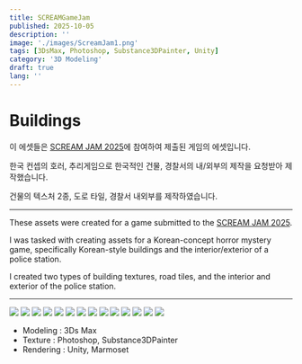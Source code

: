 ```yaml
---
title: SCREAMGameJam
published: 2025-10-05
description: ''
image: './images/ScreamJam1.png'
tags: [3DsMax, Photoshop, Substance3DPainter, Unity]
category: '3D Modeling'
draft: true 
lang: ''
---
```

# Buildings

이 에셋들은 [SCREAM JAM 2025](https://itch.io/jam/scream-jam-2025)에 참여하여 제출된 게임의 에셋입니다.

한국 컨셉의 호러, 추리게임으로 한국적인 건물, 경찰서의 내/외부의 제작을 요청받아 제작했습니다.

건물의 텍스처 2종, 도로 타일, 경찰서 내외부를 제작하였습니다.

---
These assets were created for a game submitted to the [SCREAM JAM 2025](https://itch.io/jam/scream-jam-2025).

I was tasked with creating assets for a Korean-concept horror mystery game, specifically Korean-style buildings and the interior/exterior of a police station.

I created two types of building textures, road tiles, and the interior and exterior of the police station.

---

![](./images/ScreamJam1.png)
![](./images/ScreamJam2.png)
![](./images/ScreamJam3.png)
![](./images/ScreamJam4.png)
![](./images/ScreamJam13.png)
![](./images/ScreamJam14.png)
![](./images/ScreamJam7.png)
![](./images/ScreamJam8.png)
![](./images/ScreamJam9.png)
![](./images/ScreamJam10.png)
![](./images/ScreamJam11.png)
![](./images/ScreamJam12.png)
![](./images/ScreamJam5.png)
![](./images/ScreamJam6.png)

- Modeling : 3Ds Max
- Texture : Photoshop, Substance3DPainter
- Rendering : Unity, Marmoset

